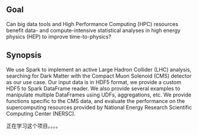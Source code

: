 ## Goal 

Can big data tools and High Performance Computing (HPC) resources benefit data- 
and compute-intensive statistical analyses in high energy physics (HEP) to improve time-to-physics? 

## Synopsis

We use Spark to implement an active Large Hadron Collider (LHC) analysis, 
searching for Dark Matter with the Compact Muon Solenoid (CMS) detector as 
our use case. Our input data is in HDF5 format, we provide a custom HDF5 to 
Spark DataFrame reader. We also provide several examples to manipulate 
multiple DataFrames using UDFs, aggregations, etc. We provide functions 
specific to the CMS data, and evaluate the performance on the supercomputing 
resources provided by National Energy Research Scientific Computing Center (NERSC). 

正在学习这个项目。。。。
